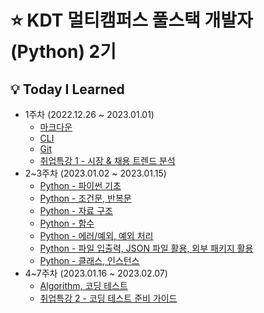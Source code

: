 # ⭐ KDT 멀티캠퍼스 풀스택 개발자(Python) 2기

## 💡 Today I Learned
- 1주차 (2022.12.26 ~ 2023.01.01)
  - [마크다운](./markdown.md)
  - [CLI](./CLI.md)
  - [Git](./git.md)
  - [취업특강 1 - 시장 & 채용 트렌드 분석](./취업특강_1.md)
- 2~3주차 (2023.01.02 ~ 2023.01.15)
  - [Python - 파이썬 기초](/Python_1.md)
  - [Python - 조건문, 반복문](/python_2.md)
  - [Python - 자료 구조](python_3.md)
  - [Python - 함수](/python_4.md)
  - [Python - 에러/예외, 예외 처리](/python_5.md)
  - [Python - 파일 입출력, JSON 파일 활용, 외부 패키지 활용](./python_6.md)
  - [Python - 클래스, 인스턴스](/python_7.md)
- 4~7주차 (2023.01.16 ~ 2023.02.07)
  - [Algorithm, 코딩 테스트](/algorithm.md)
  - [취업특강 2 - 코딩 테스트 준비 가이드](/취업특강_2.md)